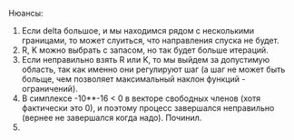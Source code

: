 Нюансы:

1) Если delta большое, и мы находимся рядом с несколькими границами, то может слуиться, что направления спуска не будет.
2) R, K можно выбрать с запасом, но так будет больше итераций.
3) Если неправильно взять R или K, то мы выйдем за допустимую область, так как именно они регулируют шаг (а шаг не может быть больще, чем позволяет максимальный наклон функций - ограничений).
4) В симплексе -10**-16 < 0 в векторе свободных членов (хотя фактически это 0), и поэтому процесс завершался неправильно (вернее не завершался когда надо). Починил.
5) 